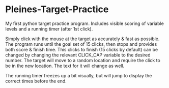# Pleines-Target-Practice
My first python target practice program. Includes visible scoring of variable levels and a running timer (after 1st click).

Simply click with the mouse at the target as accurately & fast as possible. The program runs until the goal set of 15 clicks, then stops and provides both score & finish time. This clicks to finish (15 clicks by default) can be changed by changing the relevant CLICK_CAP variable to the desired number. The target will move to a random location and require the click to be in the new location. The text for it will change as well.

The running timer freezes up a bit visually, but will jump to display the correct times before the end.
